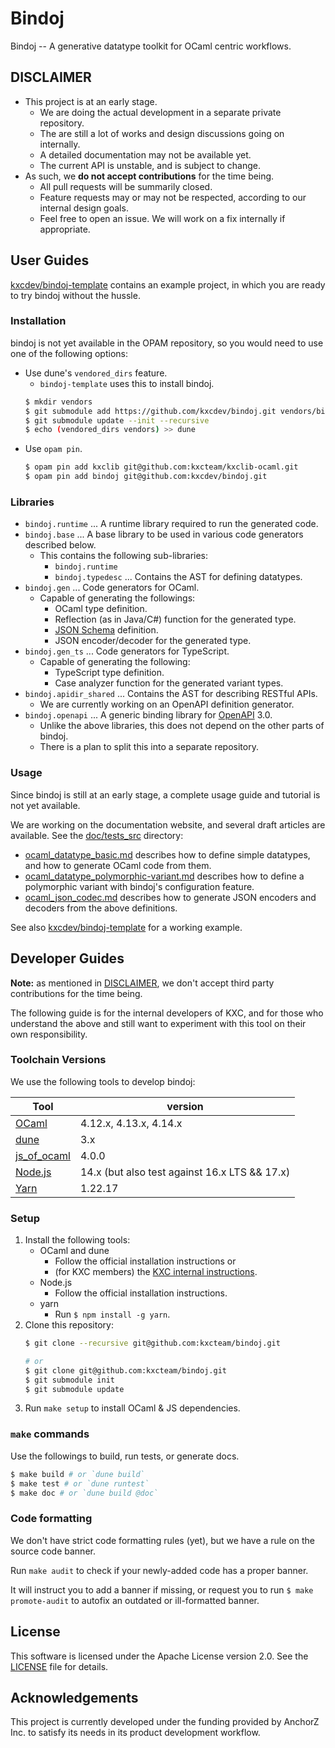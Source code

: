 Bindoj
======

Bindoj -- A generative datatype toolkit for OCaml centric workflows.

## DISCLAIMER

* This project is at an early stage.
  - We are doing the actual development in a separate private repository.
  - The are still a lot of works and design discussions going on internally.
  - A detailed documentation may not be available yet.
  - The current API is unstable, and is subject to change.
* As such, we **do not accept contributions** for the time being.
  - All pull requests will be summarily closed.
  - Feature requests may or may not be respected, according to our internal design goals.
  - Feel free to open an issue. We will work on a fix internally if appropriate.

## User Guides

[kxcdev/bindoj-template](https://github.com/kxcdev/bindoj-template) contains
an example project, in which you are ready to try bindoj without the hussle.

### Installation

bindoj is not yet available in the OPAM repository, so you would need to
use one of the following options:

* Use dune's `vendored_dirs` feature.
  - `bindoj-template` uses this to install bindoj.
  ```bash
  $ mkdir vendors
  $ git submodule add https://github.com/kxcdev/bindoj.git vendors/bindoj
  $ git submodule update --init --recursive
  $ echo (vendored_dirs vendors) >> dune
  ```
* Use `opam pin`.
  ```bash
  $ opam pin add kxclib git@github.com:kxcteam/kxclib-ocaml.git
  $ opam pin add bindoj git@github.com:kxcdev/bindoj.git
  ```

### Libraries

- `bindoj.runtime` ... A runtime library required to run the generated code.
- `bindoj.base` ... A base library to be used in various code generators described below.
  - This contains the following sub-libraries:
    - `bindoj.runtime`
    - `bindoj.typedesc` ... Contains the AST for defining datatypes.
- `bindoj.gen` ... Code generators for OCaml.
  - Capable of generating the followings:
    - OCaml type definition.
    - Reflection (as in Java/C#) function for the generated type.
    - [JSON Schema](https://json-schema.org/) definition.
    - JSON encoder/decoder for the generated type.
- `bindoj.gen_ts` ... Code generators for TypeScript.
  - Capable of generating the following:
    - TypeScript type definition.
    - Case analyzer function for the generated variant types.
- `bindoj.apidir_shared` ... Contains the AST for describing RESTful APIs.
  - We are currently working on an OpenAPI definition generator.
- `bindoj.openapi` ... A generic binding library for [OpenAPI](https://www.openapis.org/) 3.0.
  - Unlike the above libraries, this does not depend on the other parts of bindoj.
  - There is a plan to split this into a separate repository.

### Usage

Since bindoj is still at an early stage, a complete usage guide and tutorial is not yet available.

We are working on the documentation website, and several draft articles are available.
See the [doc/tests_src](doc/tests_src) directory:
- [ocaml_datatype_basic.md](doc/tests_src/ocaml_datatype_basic.md)
  describes how to define simple datatypes, and how to generate OCaml code from them.
- [ocaml_datatype_polymorphic-variant.md](doc/tests_src/ocaml_datatype_polymorphic-variant.md)
  describes how to define a polymorphic variant with bindoj's configuration feature.
- [ocaml_json_codec.md](doc/tests_src/ocaml_json_codec.md)
  describes how to generate JSON encoders and decoders from the above definitions.

See also [kxcdev/bindoj-template](https://github.com/kxcdev/bindoj-template) for a working example.

## Developer Guides

**Note:** as mentioned in [DISCLAIMER](#disclaimer), we don't accept third party contributions for the time being.

The following guide is for the internal developers of KXC, and for those who understand the above
and still want to experiment with this tool on their own responsibility.

### Toolchain Versions

We use the following tools to develop bindoj:

Tool | version
-----|-------
[OCaml](https://ocaml.org/) | 4.12.x, 4.13.x, 4.14.x
[dune](https://dune.build/) | 3.x
[js\_of\_ocaml](https://github.com/ocsigen/js_of_ocaml) | 4.0.0
[Node.js](https://nodejs.org/) | 14.x (but also test against 16.x LTS && 17.x)
[Yarn](https://yarnpkg.com/) | 1.22.17

### Setup

1. Install the following tools:
    - OCaml and dune
      - Follow the official installation instructions or
      - (for KXC members) the [KXC internal instructions](https://stackoverflow.com/c/kxcteam/questions/21/22#22).
    - Node.js
      - Follow the official installation instructions.
    - yarn
      - Run `$ npm install -g yarn`.
2. Clone this repository:
    ```bash
    $ git clone --recursive git@github.com:kxcteam/bindoj.git

    # or
    $ git clone git@github.com:kxcteam/bindoj.git
    $ git submodule init
    $ git submodule update
    ```
3. Run `make setup` to install OCaml & JS dependencies.

### `make` commands

Use the followings to build, run tests, or generate docs.
```bash
$ make build # or `dune build`
$ make test # or `dune runtest`
$ make doc # or `dune build @doc`
```

### Code formatting

We don't have strict code formatting rules (yet), but we have a rule on the source code banner.

Run `make audit` to check if your newly-added code has a proper banner.

It will instruct you to add a banner if missing, or request you to run `$ make promote-audit` to autofix an outdated or ill-formatted banner.

## License

This software is licensed under the Apache License version 2.0. See the [LICENSE](LICENSE) file for details.

## Acknowledgements

This project is currently developed under the funding provided by AnchorZ Inc. to satisfy its needs in its product development workflow.
